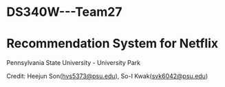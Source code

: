 # DS340W---Team27
# Recommendation System for Netflix
Pennsylvania State University - University Park

Credit: Heejun Son(hvs5373@psu.edu), So-I Kwak(svk6042@psu.edu)
